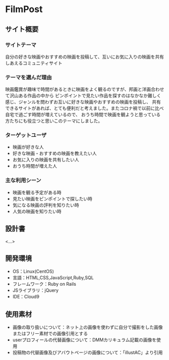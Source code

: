 # FilmPost

## サイト概要
### サイトテーマ
自分の好きな映画やおすすめの映画を投稿して、互いにお気に入りの映画を共有しあえるコミュニティサイト

### テーマを選んだ理由
映画鑑賞が趣味で時間があるときに映画をよく観るのですが、邦画と洋画合わせて沢山ある作品の中から
ピンポイントで見たい作品を探すのはなかなか難しく感じ、ジャンルを問わずお互いに好きな映画やおすすめの映画を投稿し、
共有できるサイトがあれば、とても便利だと考えました。またコロナ禍で以前に比べ自宅で過ごす時間が増えているので、
おうち時間で映画を観ようと思っている方たちにも役立つと思いこのテーマにしました。

### ターゲットユーザ
- 映画が好きな人
- 好きな映画・おすすめの映画を教えたい人
- お気に入りの映画を共有したい人
- おうち時間が増えた人

### 主な利用シーン
- 映画を観る予定がある時
- 見たい映画をピンポイントで探したい時
- 気になる映画の評判を知りたい時
- 人気の映画を知りたい時

## 設計書
<...>

## 開発環境
- OS：Linux(CentOS)
- 言語：HTML,CSS,JavaScript,Ruby,SQL
- フレームワーク：Ruby on Rails
- JSライブラリ：jQuery
- IDE：Cloud9

## 使用素材
- 画像の取り扱いについて：ネット上の画像を使わずに自分で撮影をした画像またはフリー素材での画像引用とする
- userプロフィールの代替画像について：DMMカリキュラム記載の画像を使用
- 投稿物の代替画像及びアバウトページの画像について：「illustAC」より引用